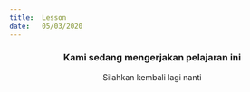 ```yaml
---
title:  Lesson
date:   05/03/2020
---
```


### <center>Kami sedang mengerjakan pelajaran ini</center>
<center>Silahkan kembali lagi nanti</center>